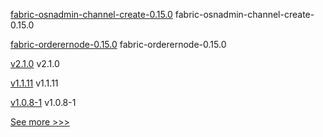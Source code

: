 
[fabric-osnadmin-channel-create-0.15.0](https://github.com/hyperledger/bevel/releases/tag/fabric-osnadmin-channel-create-0.15.0) fabric-osnadmin-channel-create-0.15.0

[fabric-orderernode-0.15.0](https://github.com/hyperledger/bevel/releases/tag/fabric-orderernode-0.15.0) fabric-orderernode-0.15.0

[v2.1.0](https://github.com/hyperledger/aries-framework-swift/releases/tag/v2.1.0) v2.1.0

[v1.1.11](https://github.com/hyperledger/firefly-signer/releases/tag/v1.1.11) v1.1.11

[v1.0.8-1](https://github.com/hyperledger-labs/fabric-operator/releases/tag/v1.0.8-1) v1.0.8-1


[See more >>>](https://start-here.hyperledger.org/releases)
